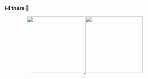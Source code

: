 ### Hi there 👋

<div align="center">
  <a href="https://github.com/egfs1">
  <img height="180em" src="https://github-readme-stats.vercel.app/api?username=egfs1&show_icons=true&theme=tokyonight&include_all_commits=true&count_private=true"/>
  <img height="180em" src="https://github-readme-stats.vercel.app/api/top-langs/?username=egfs1&layout=compact&langs_count=7&theme=tokyonight"/>
</div>

